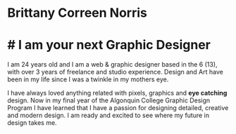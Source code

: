# Brittany Correen Norris

# # I am your next Graphic Designer

I am 24 years old and I am a web & graphic designer based in the 6 (13), with over 3 years of freelance and studio experience. Design and Art have been in my life since I was a twinkle in my mothers eye. 

I have always loved anything related with pixels, graphics and **eye catching** design. Now in my final year of the Algonquin College Graphic Design Program I have learned that I have a passion for designing detailed, creative and modern design. I am ready and excited to see where my future in design takes me.